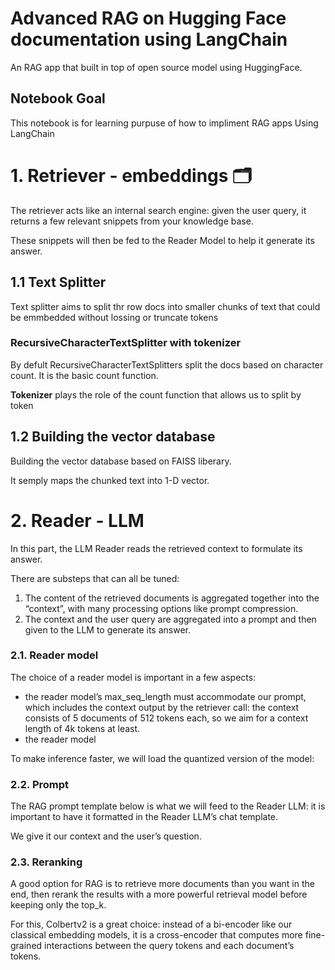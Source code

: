 # Advanced RAG on Hugging Face documentation using LangChain
An RAG app that built in top of open source model using HuggingFace.

## Notebook Goal

This notebook is for learning purpuse of how to impliment RAG apps Using LangChain

# 1. Retriever - embeddings 🗂️
The retriever acts like an internal search engine: given the user query, it returns a few relevant snippets from your knowledge base.

These snippets will then be fed to the Reader Model to help it generate its answer.

## 1.1 Text Splitter

Text splitter aims to split thr row docs into smaller chunks of text that could be emmbedded without lossing or truncate tokens

### RecursiveCharacterTextSplitter with tokenizer

By defult RecursiveCharacterTextSplitters split the docs based on character count. It is the basic count function.

**Tokenizer** plays the role of the count function that allows us to split by token

## 1.2 Building the vector database

Building the vector database based on FAISS liberary.

It semply maps the chunked text into 1-D vector.

# 2. Reader - LLM

In this part, the LLM Reader reads the retrieved context to formulate its answer.

There are substeps that can all be tuned:

1. The content of the retrieved documents is aggregated together into the “context”, with many processing options like prompt compression.
2. The context and the user query are aggregated into a prompt and then given to the LLM to generate its answer.


### 2.1. Reader model
The choice of a reader model is important in a few aspects:

- the reader model’s max_seq_length must accommodate our prompt, which includes the context output by the retriever call: the context consists of 5 documents of 512 tokens each, so we aim for a context length of 4k tokens at least.
- the reader model

To make inference faster, we will load the quantized version of the model:

### 2.2. Prompt
The RAG prompt template below is what we will feed to the Reader LLM: it is important to have it formatted in the Reader LLM’s chat template.

We give it our context and the user’s question.


### 2.3. Reranking
A good option for RAG is to retrieve more documents than you want in the end, then rerank the results with a more powerful retrieval model before keeping only the top_k.

For this, Colbertv2 is a great choice: instead of a bi-encoder like our classical embedding models, it is a cross-encoder that computes more fine-grained interactions between the query tokens and each document’s tokens.

